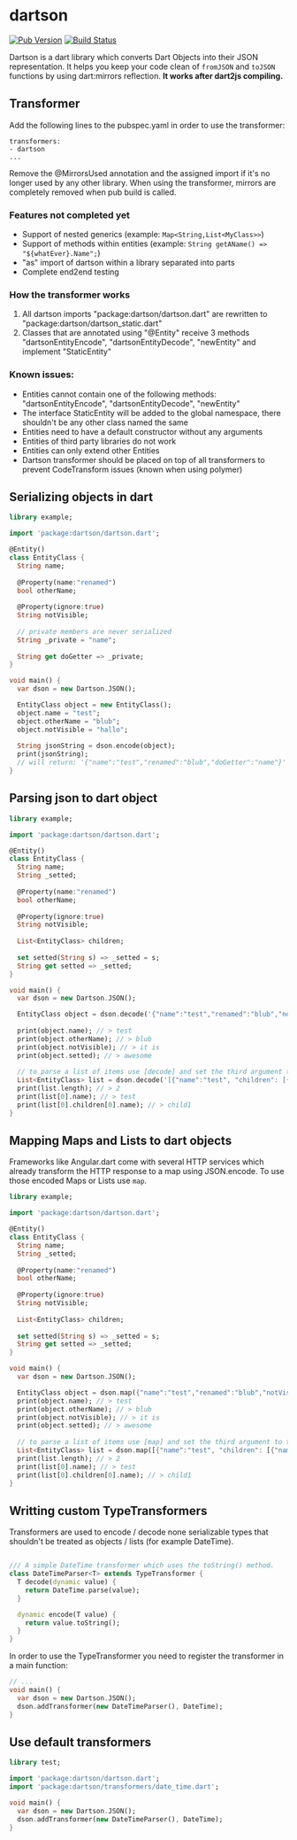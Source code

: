 # dartson
[![Pub Version](https://img.shields.io/pub/v/dartson.svg)](https://pub.dartlang.org/packages/dartson)
[![Build Status](https://drone.io/github.com/eredo/dartson/status.png)](https://drone.io/github.com/eredo/dartson/latest)

Dartson is a dart library which converts Dart Objects into their JSON representation. It helps you keep your code clean of `fromJSON` and `toJSON` functions by using dart:mirrors reflection. **It works after dart2js compiling.**

## Transformer
Add the following lines to the pubspec.yaml in order to use the transformer:

```
transformers:
- dartson
...
```

Remove the @MirrorsUsed annotation and the assigned import if it's no longer used by any other library.
When using the transformer, mirrors are completely removed when pub build is called.


### Features not completed yet
- Support of nested generics (example: ```Map<String,List<MyClass>>```)
- Support of methods within entities (example: ```String getAName() => "${whatEver}.Name";```)
- "as" import of dartson within a library separated into parts
- Complete end2end testing


### How the transformer works
1. All dartson imports "package:dartson/dartson.dart" are rewritten to "package:dartson/dartson_static.dart"
2. Classes that are annotated using "@Entity" receive 3 methods "dartsonEntityEncode", "dartsonEntityDecode", "newEntity" and implement "StaticEntity"


### Known issues:
- Entities cannot contain one of the following methods: "dartsonEntityEncode", "dartsonEntityDecode", "newEntity"
- The interface StaticEntity will be added to the global namespace, there shouldn't be any other class named the same
- Entities need to have a default constructor without any arguments
- Entities of third party libraries do not work
- Entities can only extend other Entities
- Dartson transformer should be placed on top of all transformers to prevent CodeTransform issues (known when using polymer)


## Serializing objects in dart

```dart
library example;

import 'package:dartson/dartson.dart';

@Entity()
class EntityClass {
  String name;
  
  @Property(name:"renamed")
  bool otherName;
  
  @Property(ignore:true)
  String notVisible;
  
  // private members are never serialized
  String _private = "name";
  
  String get doGetter => _private;
}

void main() {
  var dson = new Dartson.JSON();

  EntityClass object = new EntityClass();
  object.name = "test";
  object.otherName = "blub";
  object.notVisible = "hallo";
  
  String jsonString = dson.encode(object);
  print(jsonString);
  // will return: '{"name":"test","renamed":"blub","doGetter":"name"}'
}
```


## Parsing json to dart object

```dart
library example;

import 'package:dartson/dartson.dart';

@Entity()
class EntityClass {
  String name;
  String _setted;
  
  @Property(name:"renamed")
  bool otherName;
  
  @Property(ignore:true)
  String notVisible;
  
  List<EntityClass> children;
  
  set setted(String s) => _setted = s;
  String get setted => _setted;
}

void main() {
  var dson = new Dartson.JSON();

  EntityClass object = dson.decode('{"name":"test","renamed":"blub","notVisible":"it is", "setted": "awesome"}', new EntityClass());
  
  print(object.name); // > test
  print(object.otherName); // > blub
  print(object.notVisible); // > it is
  print(object.setted); // > awesome
  
  // to parse a list of items use [decode] and set the third argument to true
  List<EntityClass> list = dson.decode('[{"name":"test", "children": [{"name":"child1"},{"name":"child2"}]},{"name":"test2"}]', new EntityClass(), true);
  print(list.length); // > 2
  print(list[0].name); // > test
  print(list[0].children[0].name); // > child1
}
```


## Mapping Maps and Lists to dart objects
Frameworks like Angular.dart come with several HTTP services which already transform the HTTP response to a map using JSON.encode. To use those encoded Maps or Lists use `map`.

```dart
library example;

import 'package:dartson/dartson.dart';

@Entity()
class EntityClass {
  String name;
  String _setted;
  
  @Property(name:"renamed")
  bool otherName;
  
  @Property(ignore:true)
  String notVisible;
  
  List<EntityClass> children;
  
  set setted(String s) => _setted = s;
  String get setted => _setted;
}

void main() {
  var dson = new Dartson.JSON();

  EntityClass object = dson.map({"name":"test","renamed":"blub","notVisible":"it is", "setted": "awesome"}, new EntityClass());
  print(object.name); // > test
  print(object.otherName); // > blub
  print(object.notVisible); // > it is
  print(object.setted); // > awesome
  
  // to parse a list of items use [map] and set the third argument to true
  List<EntityClass> list = dson.map([{"name":"test", "children": [{"name":"child1"},{"name":"child2"}]},{"name":"test2"}], new EntityClass(), true);
  print(list.length); // > 2
  print(list[0].name); // > test
  print(list[0].children[0].name); // > child1
}
```


## Writting custom TypeTransformers
Transformers are used to encode / decode none serializable types that shouldn't be treated  as objects / lists (for example DateTime).

```dart

/// A simple DateTime transformer which uses the toString() method.
class DateTimeParser<T> extends TypeTransformer {
  T decode(dynamic value) {
    return DateTime.parse(value);
  }

  dynamic encode(T value) {
    return value.toString();
  }
}
```

In order to use the TypeTransformer you need to register the transformer in a main function:

```dart
// ...
void main() {
  var dson = new Dartson.JSON();
  dson.addTransformer(new DateTimeParser(), DateTime);
}
```

## Use default transformers

```dart
library test;

import 'package:dartson/dartson.dart';
import 'package:dartson/transformers/date_time.dart';

void main() {
  var dson = new Dartson.JSON();
  dson.addTransformer(new DateTimeParser(), DateTime);
}
```
